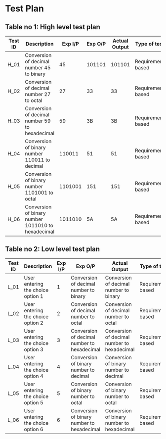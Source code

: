 # Test Plan
## Table no 1: High level test plan
Test ID | Description | Exp I/P | Exp O/P | Actual Output | Type of test  
--------|-------------|---------|---------|---------------|---------------
H_01  | Conversion of decimal number 45 to binary | 45 | 101101 | 101101  | Requirement based
H_02  | Conversion of decimal number 27 to octal | 27 | 33 | 33 | Requirement based
H_03  | Conversion of decimal number 59 to hexadecimal | 59 | 3B  | 3B  | Requirement based
H_04  | Conversion of binary number 110011 to decimal | 110011  | 51  | 51  | Requirement based
H_05  | Conversion of binary number 1101001 to octal | 1101001  | 151  | 151  | Requirement based
H_06  | Conversion of binary number 1011010 to hexadecimal | 1011010  | 5A  | 5A  | Requirement based

## Table no 2: Low level test plan
Test ID | Description | Exp I/P | Exp O/P | Actual Output | Type of test  
--------|-------------|---------|---------|---------------|---------------
L_01  | User entering the choice option 1 | 1 | Conversion of decimal number to binary | Conversion of decimal number to binary  | Requirement based
L_02  | User entering the choice option 2 | 2 | Conversion of decimal number to octal | Conversion of decimal number to octal | Requirement based
L_03  | User entering the choice option 3 | 3 | Conversion of decimal number to hexadecimal  | Conversion of decimal number to hexadecimal  | Requirement based
L_04  | User entering the choice option 4 | 4 | Conversion of binary number to decimal  | Conversion of binary number to decimal | Requirement based
L_05  | User entering the choice option 5 | 5 | Conversion of binary number to octal  | Conversion of binary number to octal  | Requirement based
L_06  | User entering the choice option 6 | 6 | Conversion of binary number to hexadecimal  | Conversion of binary number to hexadecimal  | Requirement based
